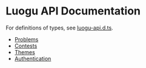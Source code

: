 # Luogu API Documentation

For definitions of types, see [luogu-api.d.ts](luogu-api.d.ts).

* [Problems](problems.md)
* [Contests](contests.md)
* [Themes](themes.md)
* [Authentication](auth.md)
